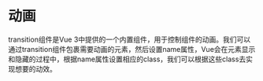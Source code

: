 # 动画
transition组件是Vue 3中提供的一个内置组件，用于控制组件的动画。我们可以通过transition组件包裹需要动画的元素，然后设置name属性，Vue会在元素显示和隐藏的过程中，根据name属性设置相应的class，我们可以根据这些class去实现想要的动效。
